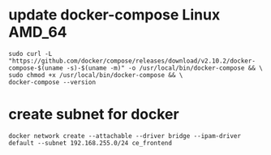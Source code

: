 # update docker-compose Linux AMD_64
```
sudo curl -L "https://github.com/docker/compose/releases/download/v2.10.2/docker-compose-$(uname -s)-$(uname -m)" -o /usr/local/bin/docker-compose && \
sudo chmod +x /usr/local/bin/docker-compose && \
docker-compose --version
```


# create subnet for docker
```
docker network create --attachable --driver bridge --ipam-driver default --subnet 192.168.255.0/24 ce_frontend
```
